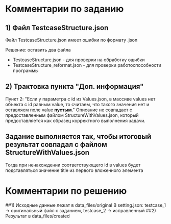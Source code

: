 # Комментарии по заданию
## 1) Файл TestcaseStructure.json
Файл TestcaseStructure.json имеет ошибки по формату .json

Решение: оставить два файла 
* TestcaseStructure.json - для проверки на обработку ошибки
* TestcaseStructure_reformat.json - для проверки работоспособности программы

## 2) Трактовка пункта "Доп. информация"
Пункт 2: 
"Если у параметра с id из Values.json, в массиве values нет объекта с id равным value,
то считаем, что такого значения нет и оставляем поле value **пустым**." 
Описание не совпадает с предоставленным файлом StructureWithValues.json, который предоставляется как
образец корректного выполнения задачи.
## Задание выполняется так, чтобы итоговый результат совпадал с файлом StructureWithValues.json
Тогда при ненахождении соответствующего id в values будет подставляться значение title из первого вложенного элемента 


# Комментарии по решению
##1) Исходные данные лежат в data_files/original
В setting.json: testcase_1 -> оригинальный файл с заданием, testcase_2 -> исправленный
##2) Результат в data_files/created
